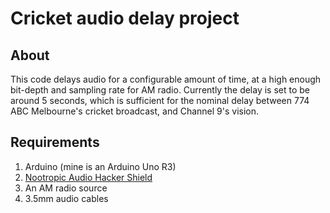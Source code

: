 # Cricket audio delay project

## About
This code delays audio for a configurable amount of time, at a high enough bit-depth and sampling rate for AM radio. Currently the delay is set to be around 5 seconds, which is sufficient for the nominal delay between 774 ABC Melbourne's cricket broadcast, and Channel 9's vision.

## Requirements
1. Arduino (mine is an Arduino Uno R3)
2. [Nootropic Audio Hacker Shield](http://nootropicdesign.com/audiohacker/)
3. An AM radio source
4. 3.5mm audio cables
